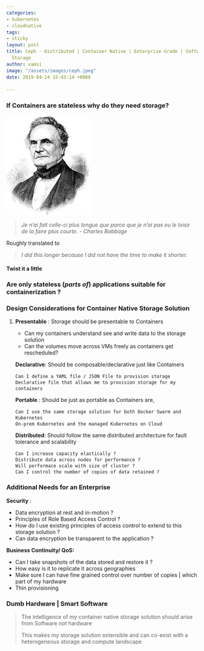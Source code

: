 ```yaml
---
categories:
- kubernetes
- cloudnative
tags:
- sticky
layout: post
title: Ceph - Distributed | Container Native | Enterprise Grade | Software Defined
  Storage
author: vamsi
image: "/assets/images/ceph.jpeg"
date: 2019-04-14 15:43:14 +0000

---
```

### If Containers are stateless why do they need storage?

![](/assets/images/Ceph_Charles.jpg)

> _Je n’ai fait celle-ci plus longue que parce que je n’ai pas eu le loisir de la faire plus courte. - Charles Babbage_

Roughly translated to

> _I did this longer because I did not have the time to make it shorter._

#### Twist it a little

### Are only stateless (_parts of_) applications suitable for containerization ?

### Design Considerations for Container Native Storage Solution

1. **Presentable** : Storage should be presentable to Containers
   * Can my containers understand see and write data to the storage solution
   * Can the volumes move across VMs freely as containers get rescheduled?

   **Declarative**: Should be composable/declarative just like Containers

       Can I define a YAML file / JSON File to provision storage
       Declarative file that allows me to provision storage for my containers

   **Portable** : Should be just as portable as Containers are,

       Can I use the same storage solution for both Docker Swarm and Kubernetes
       On-prem Kubernetes and the managed Kubernetes on Cloud

   **Distributed**: Should follow the same distributed architecture for fault tolerance and scalability

       Can I increase capacity elastically ?
       Distribute data across nodes for performance ?
       Will performace scale with size of cluster ?
       Can I control the number of copies of data retained ?

### Additional Needs for an Enterprise

**Security** :

* Data encryption at rest and in-motion ?
* Principles of Role Based Access Control ?
* How do I use existing principles of access control to extend to this storage solution ?
* Can data encryption be transparent to the application ?

**Business Continuity/ QoS:**

* Can I take snapshots of the data stored and restore it ?
* How easy is it to replicate it across geographies  
* Make sure I can have fine grained control over number of copies | which part of my hardware 
* Thin provisioning

### Dumb Hardware | Smart Software

> The intelligence of my container native storage solution should arise from Software not hardware
>
> This makes my storage solution extensible and can co-exist with a heterogeneous storage and compute landscape